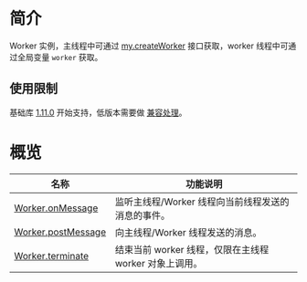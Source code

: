
# 简介
Worker 实例，主线程中可通过 [my.createWorker](https://opendocs.alipay.com/mini/api/createworker) 接口获取，worker 线程中可通过全局变量 `worker` 获取。

## 使用限制
基础库 [1.11.0](https://opendocs.alipay.com/mini/framework/lib) 开始支持，低版本需要做 [兼容处理](https://docs.alipay.com/mini/framework/compatibility)。

# 概览
| **名称** | **功能说明** |
| --- | --- |
| [Worker.onMessage](https://opendocs.alipay.com/mini/api/workeronmesssage) | 监听主线程/Worker 线程向当前线程发送的消息的事件。 |
| [Worker.postMessage](https://opendocs.alipay.com/mini/api/workerpostmessage) | 向主线程/Worker 线程发送的消息。 |
| [Worker.terminate](https://opendocs.alipay.com/mini/api/workerterminate) | 结束当前 worker 线程，仅限在主线程 worker 对象上调用。 |



